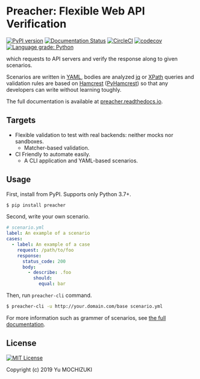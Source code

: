# Preacher: Flexible Web API Verification

[![PyPI version](https://badge.fury.io/py/preacher.svg)](https://badge.fury.io/py/preacher)
[![Documentation Status](https://readthedocs.org/projects/preacher/badge/?version=latest)](https://preacher.readthedocs.io/en/latest/?badge=latest)
[![CircleCI](https://circleci.com/gh/ymoch/preacher.svg?style=svg)](https://circleci.com/gh/ymoch/preacher)
[![codecov](https://codecov.io/gh/ymoch/preacher/branch/master/graph/badge.svg)](https://codecov.io/gh/ymoch/preacher)
[![Language grade: Python](https://img.shields.io/lgtm/grade/python/g/ymoch/preacher.svg?logo=lgtm&logoWidth=18)](https://lgtm.com/projects/g/ymoch/preacher/context:python)

which requests to API servers and verify the response along to given scenarios.

Scenarios are written in [YAML][], bodies are analyzed [jq][] or [XPath][] queries
and validation rules are based on [Hamcrest][] ([PyHamcrest][])
so that any developers can write without learning toughly.

The full documentation is available at
[preacher.readthedocs.io](https://preacher.readthedocs.io/).

## Targets

- Flexible validation to test with real backends: neither mocks nor sandboxes.
  - Matcher-based validation.
- CI Friendly to automate easily.
  - A CLI application and YAML-based scenarios.

## Usage

First, install from PyPI. Supports only Python 3.7+.

```sh
$ pip install preacher
```

Second, write your own scenario.

```yaml
# scenario.yml
label: An example of a scenario
cases:
  - label: An example of a case
    request: /path/to/foo
    response:
      status_code: 200
      body:
        - describe: .foo
          should:
            equal: bar
```

Then, run ``preacher-cli`` command.

```sh
$ preacher-cli -u http://your.domain.com/base scenario.yml
```

For more information such as grammer of scenarios,
see [the full documentation](https://preacher.readthedocs.io/).

## License

[![MIT License](https://img.shields.io/badge/License-MIT-brightgreen.svg)](https://opensource.org/licenses/MIT)

Copyright (c) 2019 Yu MOCHIZUKI

[YAML]: https://yaml.org/
[jq]: https://stedolan.github.io/jq/
[XPath]: https://www.w3.org/TR/xpath/all/
[Hamcrest]: http://hamcrest.org/
[PyHamcrest]: https://pyhamcrest.readthedocs.io/
